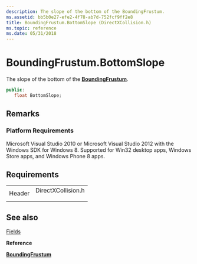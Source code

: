 ```yaml
---
description: The slope of the bottom of the BoundingFrustum.
ms.assetid: bb5b0e27-efe2-4f78-ab7d-752fcf9ff2e8
title: BoundingFrustum.BottomSlope (DirectXCollision.h)
ms.topic: reference
ms.date: 05/31/2018
---
```


# BoundingFrustum.BottomSlope

The slope of the bottom of the [**BoundingFrustum**](/windows/win32/api/directxcollision/ns-directxcollision-boundingfrustum).


```C++
public:
   float BottomSlope;
```



## Remarks

### Platform Requirements

Microsoft Visual Studio 2010 or Microsoft Visual Studio 2012 with the Windows SDK for Windows 8. Supported for Win32 desktop apps, Windows Store apps, and Windows Phone 8 apps.

## Requirements



|                   |                                                                                               |
|-------------------|-----------------------------------------------------------------------------------------------|
| Header<br/> | <dl> <dt>DirectXCollision.h</dt> </dl> |



## See also

<dl> <dt>

[Fields](boundingfrustum-fields.md)
</dt> <dt>

**Reference**
</dt> <dt>

[**BoundingFrustum**](/windows/win32/api/directxcollision/ns-directxcollision-boundingfrustum)
</dt> </dl>

 

 
